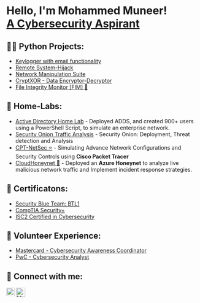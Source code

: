 <h1>Hello, I'm Mohammed Muneer! <br/><a href="https://www.linkedin.com/in/Muneer44/">A Cybersecurity Aspirant</a></h1>

<h2>👨‍💻 Python Projects:</h2>

  - [Keylogger with email functionality](https://github.com/Muneer44/Python-Keylogger)
  - [Remote System-Hijack](https://github.com/Muneer44/Remote-System-Hijack)
  - [Network Manipulation Suite](https://github.com/Muneer44/Network-Manipulation-Suite)
  - [CryptXOR - Data Encryptor-Decryptor](https://github.com/Muneer44/CryptXOR)
  - [File Integrity Monitor [FIM] 🌟](https://github.com/Muneer44/File-Integrity-Monitor) 
  
<h2>🧪 Home-Labs:</h2>

- [Active Directory Home Lab](https://github.com/Muneer44/Active-Directory-Home-Lab) - Deployed ADDS, and created 900+ users using a PowerShell Script, to simulate an enterprise network.
- [Security Onion Traffic Analysis](https://github.com/Muneer44/Security-Onion-Traffic-Analysis) - Security Onion: Deployment, Threat detection and Analysis 
- [CPT-NetSec ⭐](https://github.com/Muneer44/CPT-NetSec) - Simulating Advance Network Configurations and Security Controls using **Cisco Packet Tracer**
- [CloudHoneynet 🌟](https://github.com/Muneer44/CloudHoneynet) - Deployed an **Azure Honeynet** to analyze live malicious network traffic and Implement incident response strategies.

<h2>📰 Certificatons:</h2>

  - [Security Blue Team: BTL1](https://www.credly.com/badges/10aa1b27-51f7-473b-83e6-84a09603c8a9)
  - [CompTIA Security+](https://www.credly.com/badges/ca39a87d-e254-40ac-8058-d2efea0ae7e9)
  - [ISC2 Certified in Cybersecurity](https://www.linkedin.com/posts/muneer44_cybersecurity-isc2-certification-activity-7126191292602023936-8AFv?utm_source=share&utm_medium=member_desktop)

<h2>💼 Volunteer Experience:</h2>

  - [Mastercard - Cybersecurity Awareness Coordinator ](https://www.linkedin.com/in/muneer44/overlay/1635546428000/single-media-viewer/?profileId=ACoAADqDRkEB8z0fNQl3dwowevEpyU4rdG7oZgA)
  - [PwC - Cybersecurity Analyst](https://www.linkedin.com/in/muneer44/overlay/1635552437299/single-media-viewer/?profileId=ACoAADqDRkEB8z0fNQl3dwowevEpyU4rdG7oZgA)

<h2> 🤳 Connect with me:</h2>

[<img align="left" alt="Muneer44 | LinkedIn" width="22px" src="https://www.svgrepo.com/show/448234/linkedin.svg" />][linkedin]
[<img align="left" alt="Muneer44 | Gmail" width="24px" src="https://www.svgrepo.com/show/381000/new-logo-gmail.svg" />][Gmail]


[linkedin]: https://linkedin.com/in/Muneer44
[Gmail]: https://mail.google.com/mail/u/0/?fs=1&to=m.munr44@gmail.com&tf=cm
